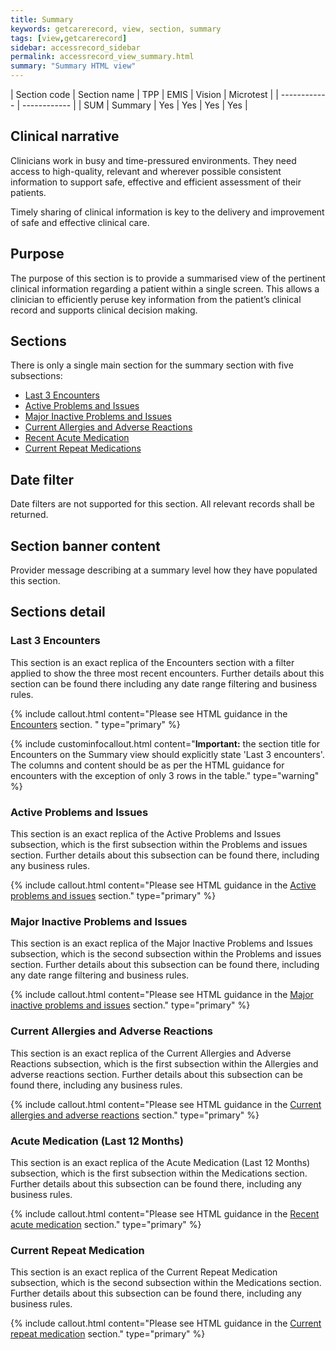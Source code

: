 ```yaml
---
title: Summary
keywords: getcarerecord, view, section, summary
tags: [view,getcarerecord]
sidebar: accessrecord_sidebar
permalink: accessrecord_view_summary.html
summary: "Summary HTML view"
---
```



| Section code | Section name | TPP | EMIS | Vision | Microtest |
| ------------ | ------------ |
| SUM | Summary | Yes | Yes | Yes | Yes |


## Clinical narrative ##

Clinicians work in busy and time-pressured environments. They need access to high-quality, relevant and wherever possible consistent information to support safe, effective and efficient assessment of their patients.

Timely sharing of clinical information is key to the delivery and improvement of safe and effective clinical care.

## Purpose ##

The purpose of this section is to provide a summarised view of the pertinent clinical information regarding a patient within a single screen. This allows a clinician to efficiently peruse key information from the patient’s clinical record and supports clinical decision making.

## Sections ##

There is only a single main section for the summary section with five subsections:

 - [Last 3 Encounters](accessrecord_view_summary.html#last-3-encounters)
 - [Active Problems and Issues](accessrecord_view_summary.html#active-problems-and-issues)
 - [Major Inactive Problems and Issues](accessrecord_view_summary.html#major-inactive-problems-and-issues)
 - [Current Allergies and Adverse Reactions](accessrecord_view_summary.html#current-allergies-and-adverse-reactions)
 - [Recent Acute Medication](accessrecord_view_summary.html#current-medication-issues)
 - [Current Repeat Medications](accessrecord_view_summary.html#current-repeat-medications)

 
## Date filter ##

Date filters are not supported for this section. All relevant records shall be returned.

## Section banner content ##

Provider message describing at a summary level how they have populated this section.

## Sections detail ##

### Last 3 Encounters ###

This section is an exact replica of the Encounters section with a filter applied to show the three most recent encounters. Further details about this section can be found there including any date range filtering and business rules.

{% include callout.html content="Please see HTML guidance in the [Encounters](accessrecord_view_encounters.html) section. " type="primary" %} 

{% include custominfocallout.html content="**Important:** the section title for Encounters on the Summary view should explicitly state 'Last 3 encounters'.  The columns and content should be as per the HTML guidance for encounters with the exception of only 3 rows in the table." type="warning" %}


### Active Problems and Issues ###

This section is an exact replica of the Active Problems and Issues subsection, which is the first subsection within the Problems and issues section. Further details about this subsection can be found there, including any business rules.

{% include callout.html content="Please see HTML guidance in the [Active problems and issues](accessrecord_view_problems.html#active-problems-and-issues) section." type="primary" %} 


### Major Inactive Problems and Issues ###

This section is an exact replica of the Major Inactive Problems and Issues subsection, which is the second subsection within the Problems and issues section. Further details about this subsection can be found there, including any date range filtering and business rules.

{% include callout.html content="Please see HTML guidance in the [Major inactive problems and issues](accessrecord_view_problems.html#major-inactive-problems-and-issues) section." type="primary" %} 


### Current Allergies and Adverse Reactions ###

This section is an exact replica of the Current Allergies and Adverse Reactions subsection, which is the first subsection within the Allergies and adverse reactions section. Further details about this subsection can be found there, including any business rules.

{% include callout.html content="Please see HTML guidance in the [Current allergies and adverse reactions](accessrecord_view_allergies.html#current-allergies-and-adverse-reactions) section." type="primary" %} 


### Acute Medication (Last 12 Months) ###

This section is an exact replica of the Acute Medication (Last 12 Months) subsection, which is the first subsection within the Medications section. Further details about this subsection can be found there, including any business rules.

{% include callout.html content="Please see HTML guidance in the [Recent acute medication](accessrecord_view_medications.html#acute-medication-last-12-months) section." type="primary" %} 


### Current Repeat Medication ###

This section is an exact replica of the Current Repeat Medication subsection, which is the second subsection within the Medications section. Further details about this subsection can be found there, including any business rules.

{% include callout.html content="Please see HTML guidance in the [Current repeat medication](accessrecord_view_medications.html#current-repeat-medication) section." type="primary" %} 


